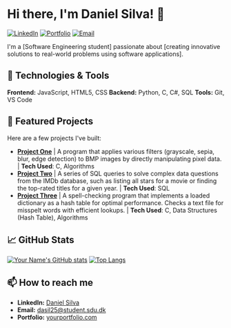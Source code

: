<!--
**daniel-morg-silva/daniel-morg-silva** is a ✨ _special_ ✨ repository because its `README.md` (this file) appears on your GitHub profile.

Here are some ideas to get you started:

- 🔭 I’m currently working on ...
- 🌱 I’m currently learning ...
- 👯 I’m looking to collaborate on ...
- 🤔 I’m looking for help with ...
- 💬 Ask me about ...
- 📫 How to reach me: ...
- 😄 Pronouns: ...
- ⚡ Fun fact: ...
-->
# Hi there, I'm Daniel Silva! 👋

[![LinkedIn](https://img.shields.io/badge/LinkedIn-Connect-blue?style=flat&logo=linkedin)]([https://linkedin.com/in/yourprofile](https://www.linkedin.com/in/daniel-silva-3659022a9/))
[![Portfolio](https://img.shields.io/badge/🌐-My_Portfolio-8A2BE2)](https://yourportfolio.com)
[![Email](https://img.shields.io/badge/Email-Contact%20Me-D14836?style=flat&logo=gmail&logoColor=white)](mailto:dasil25@student.sdu.dk)

I'm a [Software Engineering student] passionate about [creating innovative solutions to real-world problems using software applications].

## 🔧 Technologies & Tools
**Frontend:** JavaScript, HTML5, CSS
**Backend:** Python, C, C#, SQL
**Tools:** Git, VS Code

## 🚀 Featured Projects

Here are a few projects I've built:

- **[Project One]([https://github.com/yourusername/project-one](https://github.com/daniel-morg-silva/Portfolio/blob/main/PS4/filter-more/helpers.c))** | A program that applies various filters (grayscale, sepia, blur, edge detection) to BMP images by directly manipulating pixel data. | **Tech Used**: C, Algorithms
- **[Project Two]([https://github.com/yourusername/project-two](https://github.com/daniel-morg-silva/Portfolio/tree/main/PS7/movies))** | A series of SQL queries to solve complex data questions from the IMDb database, such as listing all stars for a movie or finding the top-rated titles for a given year. | **Tech Used**: SQL
- **[Project Three]([https://github.com/yourusername/project-three](https://github.com/daniel-morg-silva/Portfolio/tree/main/PS5/speller))** | A spell-checking program that implements a loaded dictionary as a hash table for optimal performance. Checks a text file for misspelt words with efficient lookups. | **Tech Used**: C, Data Structures (Hash Table), Algorithms

## 📈 GitHub Stats

[![Your Name's GitHub stats](https://github-readme-stats.vercel.app/api?username=yourusername&show_icons=true&theme=radical)](https://github.com/anuraghazra/github-readme-stats)
[![Top Langs](https://github-readme-stats.vercel.app/api/top-langs/?username=yourusername&layout=compact&theme=radical)](https://github.com/anuraghazra/github-readme-stats)

## 📫 How to reach me
- **LinkedIn:** [Daniel Silva ](https://www.linkedin.com/in/daniel-silva-3659022a9/)
- **Email:** dasil25@student.sdu.dk
- **Portfolio:** [yourportfolio.com](https://yourportfolio.com)

<!---
You can add a fun fact or a joke here!
--->
